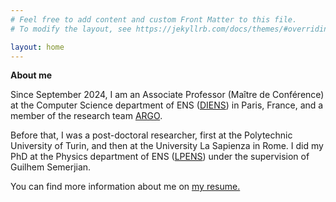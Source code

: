 ```yaml
---
# Feel free to add content and custom Front Matter to this file.
# To modify the layout, see https://jekyllrb.com/docs/themes/#overriding-theme-defaults

layout: home
---
```


**About me**

<!-- ![photo](https://louisebudzynski.github.io/docs/assets/photo.jpg) -->

Since September 2024, I am an Associate Professor (Maître de Conférence) at the Computer Science department of ENS ([DIENS](https://www.di.ens.fr/)) in Paris, France, and a member of the research team [ARGO](https://www.di.ens.fr/argo/).

Before that, I was a post-doctoral researcher, first at the Polytechnic University of Turin, and then at the University La Sapienza in Rome. I did my PhD at the Physics department of ENS ([LPENS](https://www.lpens.ens.psl.eu/)) under the supervision of Guilhem Semerjian.

You can find more information about me on <a href="https://louisebudzynski.github.io/docs/CV.pdf" target="_blank">my resume.</a>


